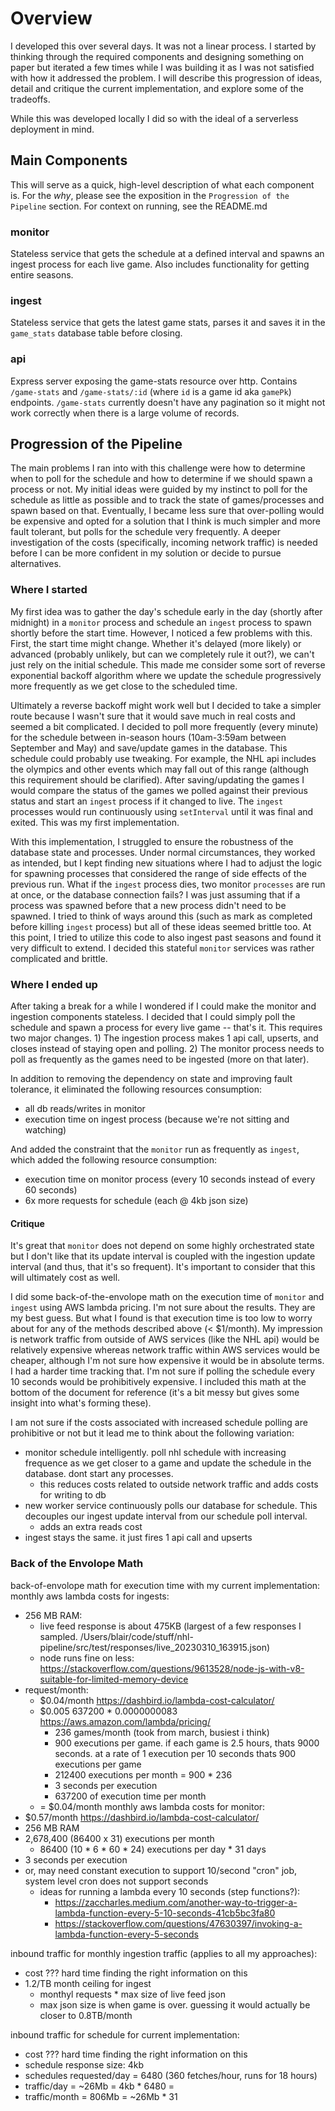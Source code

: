 # Overview

I developed this over several days. It was not a linear process. I started by thinking through the required components and designing something on paper but iterated a few times while I was building it as I was not satisfied with how it addressed the problem. I will describe this progression of ideas, detail and critique the current implementation, and explore some of the tradeoffs.

While this was developed locally I did so with the ideal of a serverless deployment in mind.

## Main Components
This will serve as a quick, high-level description of what each component is. For the _why_, please see the exposition in the `Progression of the Pipeline` section. For context on running, see the README.md

### monitor
Stateless service that gets the schedule at a defined interval and spawns an ingest process for each live game. Also includes functionality for getting entire seasons.

### ingest
Stateless service that gets the latest game stats, parses it and saves it in the `game_stats` database table before closing.

### api
Express server exposing the game-stats resource over http. Contains `/game-stats` and `/game-stats/:id` (where `id` is a game id aka `gamePk`) endpoints. `/game-stats` currently doesn't have any pagination so it might not work correctly when there is a large volume of records.

## Progression of the Pipeline

The main problems I ran into with this challenge were how to determine when to poll for the schedule and how to determine if we should spawn a process or not. My initial ideas were guided by my instinct to poll for the schedule as little as possible and to track the state of games/processes and spawn based on that. Eventually, I became less sure that over-polling would be expensive and opted for a solution that I think is much simpler and more fault tolerant, but polls for the schedule very frequently. A deeper investigation of the costs (specifically, incoming network traffic) is needed before I can be more confident in my solution or decide to pursue alternatives.

### Where I started
My first idea was to gather the day's schedule early in the day (shortly after midnight) in a `monitor` process and schedule an `ingest` process to spawn shortly before the start time. However, I noticed a few problems with this. First, the start time might change. Whether it's delayed (more likely) or advanced (probably unlikely, but can we completely rule it out?), we can't just rely on the initial schedule. This made me consider some sort of reverse exponential backoff algorithm where we update the schedule progressively more frequently as we get close to the scheduled time. 

Ultimately a reverse backoff might work well but I decided to take a simpler route because I wasn't sure that it would save much in real costs and seemed a bit complicated. I decided to poll more frequently (every minute) for the schedule between in-season hours (10am-3:59am between September and May) and save/update games in the database. This schedule could probably use tweaking. For example, the NHL api includes the olympics and other events which may fall out of this range (although this requirement should be clarified). After saving/updating the games I would compare the status of the games we polled against their previous status and start an `ingest` process if it changed to live. The `ingest` processes would run continuously using `setInterval` until it was final and exited. This was my first implementation.

With this implementation, I struggled to ensure the robustness of the database state and processes. Under normal circumstances, they worked as intended, but I kept finding new situations where I had to adjust the logic for spawning processes that considered the range of side effects of the previous run. What if the `ingest` process dies, two monitor `processes` are run at once, or the database connection fails? I was just assuming that if a process was spawned before that a new process didn't need to be spawned. I tried to think of ways around this (such as mark as completed before killing `ingest` process) but all of these ideas seemed brittle too. At this point, I tried to utilize this code to also ingest past seasons and found it very difficult to extend. I decided this stateful `monitor` services was rather complicated and brittle. 

### Where I ended up

After taking a break for a while I wondered if I could make the monitor and ingestion components stateless. I decided that I could simply poll the schedule and spawn a process for every live game -- that's it. This requires two major changes. 1) The ingestion process makes 1 api call, upserts, and closes instead of staying open and polling. 2) The monitor process needs to poll as frequently as the games need to be ingested (more on that later).

In addition to removing the dependency on state and improving fault tolerance, it eliminated the following resources consumption:
  - all db reads/writes in monitor
  - execution time on ingest process (because we're not sitting and watching)

And added the constraint that the `monitor` run as frequently as `ingest`, which added the following resource consumption:
  - execution time on monitor process (every 10 seconds instead of every 60 seconds)
  - 6x more requests for schedule (each @ 4kb json size)

#### Critique
It's great that `monitor` does not depend on some highly orchestrated state but I don't like that its update interval is coupled with the ingestion update interval (and thus, that it's so frequent). It's important to consider that this will ultimately cost as well.

I did some back-of-the-envolope math on the execution time of `monitor` and `ingest` using AWS lambda pricing. I'm not sure about the results. They are my best guess. But what I found is that execution time is too low to worry about for any of the methods described above (< $1/month). My impression is network traffic from outside of AWS services (like the NHL api) would be relatively expensive whereas network traffic within AWS services would be cheaper, although I'm not sure how expensive it would be in absolute terms. I had a harder time tracking that. I'm not sure if polling the schedule every 10 seconds would be prohibitively expensive. I included this math at the bottom of the document for reference (it's a bit messy but gives some insight into what's forming these).

I am not sure if the costs associated with increased schedule polling are prohibitive or not but it lead me to think about the following variation:
  - monitor schedule intelligently. poll nhl schedule with increasing frequence as we get closer to a game and update the schedule in the database. dont start any processes.
    - this reduces costs related to outside network traffic and adds costs for writing to db
  - new worker service continuously polls our database for schedule. This decouples our ingest update interval from our schedule poll interval.
    - adds an extra reads cost
  - ingest stays the same. it just fires 1 api call and upserts

### Back of the Envolope Math
back-of-envolope math for execution time with my current implementation:
monthly aws lambda costs for ingests:
  - 256 MB RAM:
    - live feed response is about 475KB (largest of a few responses I sampled. /Users/blair/code/stuff/nhl-pipeline/src/test/responses/live_20230310_163915.json)
    - node runs fine on less: https://stackoverflow.com/questions/9613528/node-js-with-v8-suitable-for-limited-memory-device
  - request/month:
    - $0.04/month https://dashbird.io/lambda-cost-calculator/
    - $0.005 637200 * 0.0000000083 https://aws.amazon.com/lambda/pricing/
      - 236 games/month (took from march, busiest i think)
      - 900 executions per game. if each game is 2.5 hours, thats 9000 seconds. at a rate of 1 execution per 10 seconds thats 900 executions per game
      - 212400 executions per month = 900 * 236
      - 3 seconds per execution
      - 637200 of execution time per month
    - = $0.04/month
monthly aws lambda costs for monitor:
  - $0.57/month https://dashbird.io/lambda-cost-calculator/
  - 256 MB RAM
  - 2,678,400 (86400 x 31) executions per month
    - 86400 (10 * 6 * 60 * 24) executions per day * 31 days
  - 3 seconds per execution
  - or, may need constant execution to support 10/second "cron" job, system level cron does not support seconds
    - ideas for running a lambda every 10 seconds (step functions?):
      - https://zaccharles.medium.com/another-way-to-trigger-a-lambda-function-every-5-10-seconds-41cb5bc3fa80
      - https://stackoverflow.com/questions/47630397/invoking-a-lambda-function-every-5-seconds

inbound traffic for monthly ingestion traffic (applies to all my approaches):
  - cost ??? hard time finding the right information on this
  - 1.2/TB month ceiling for ingest
    - monthyl requests * max size of live feed json
    - max json size is when game is over. guessing it would actually be closer to 0.8TB/month

inbound traffic for schedule for current implementation:
  - cost ??? hard time finding the right information on this
  - schedule response size: 4kb
  - schedules requested/day = 6480  (360 fetches/hour, runs for 18 hours)
  - traffic/day = ~26Mb = 4kb * 6480 =
  - traffic/month = 806Mb = ~26Mb * 31


